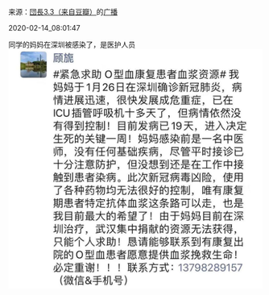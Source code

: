 来源：[団長3.3（来自豆瓣）](https://www.douban.com/people/tanchou/)的[广播](https://www.douban.com/people/tanchou/status/2809832286/)


2020-02-14_08:01:47


同学的妈妈在深圳被感染了，是医护人员
![](./pic/2020-02-14_08:01:47-団長3.3的广播1.jpg)  

